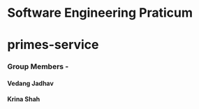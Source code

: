 # Software Engineering Praticum
# primes-service
### Group Members -
#### Vedang Jadhav
#### Krina Shah
